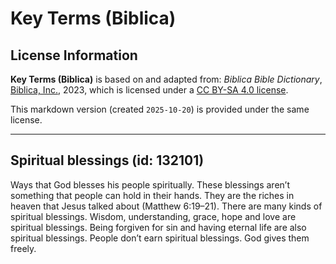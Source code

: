 # Key Terms (Biblica)

## License Information

**Key Terms (Biblica)** is based on and adapted from: _Biblica Bible Dictionary_, [Biblica, Inc.](https://www.biblica.com/), 2023, which is licensed under a [CC BY-SA 4.0 license](https://creativecommons.org/licenses/by-sa/4.0/legalcode.en).

This markdown version (created `2025-10-20`) is provided under the same license.



--------------------------------

## Spiritual blessings (id: 132101)

Ways that God blesses his people spiritually. These blessings aren’t something that people can hold in their hands. They are the riches in heaven that Jesus talked about (Matthew 6:19–21\). There are many kinds of spiritual blessings. Wisdom, understanding, grace, hope and love are spiritual blessings. Being forgiven for sin and having eternal life are also spiritual blessings. People don’t earn spiritual blessings. God gives them freely.


